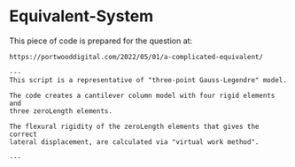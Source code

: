 # Equivalent-System
This piece of code is prepared for the question at:

    https://portwooddigital.com/2022/05/01/a-complicated-equivalent/

    ---
    This script is a representative of "three-point Gauss-Legendre" model.

    The code creates a cantilever column model with four rigid elements and
    three zeroLength elements.

    The flexural rigidity of the zeroLength elements that gives the correct
    lateral displacement, are calculated via "virtual work method".

    ---
